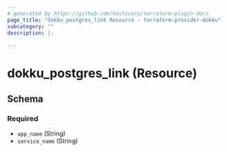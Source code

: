 ```yaml
---
# generated by https://github.com/hashicorp/terraform-plugin-docs
page_title: "dokku_postgres_link Resource - terraform-provider-dokku"
subcategory: ""
description: |-
  
---
```


# dokku_postgres_link (Resource)





<!-- schema generated by tfplugindocs -->
## Schema

### Required

- `app_name` (String)
- `service_name` (String)


